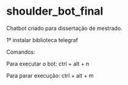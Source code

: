 # shoulder_bot_final
Chatbot criado para dissertação de mestrado.

1º instalar biblioteca telegraf

Comandos:

Para executar o bot: ctrl + alt + n

Para parar execução: ctrl + alt + m
